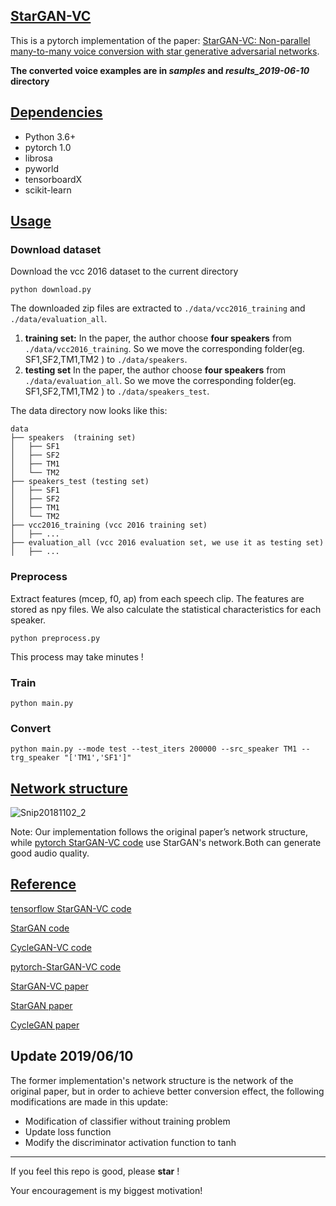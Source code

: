 ## [StarGAN-VC](https://github.com/hujinsen/pytorch-StarGAN-VC)

This is a pytorch implementation of the paper: [StarGAN-VC: Non-parallel many-to-many voice conversion with star generative adversarial networks](https://arxiv.org/abs/1806.02169).

**The converted voice examples are in *samples* and *results_2019-06-10* directory**



## [Dependencies](https://github.com/hujinsen/pytorch-StarGAN-VC)
- Python 3.6+
- pytorch 1.0
- librosa 
- pyworld 
- tensorboardX
- scikit-learn


## [Usage](https://github.com/hujinsen/pytorch-StarGAN-VC)

### Download dataset

Download the vcc 2016 dataset to the current directory 

```
python download.py 
```

The downloaded zip files are extracted to `./data/vcc2016_training` and `./data/evaluation_all`.

1. **training set:** In the paper, the author choose **four speakers** from `./data/vcc2016_training`. So we  move the corresponding folder(eg. SF1,SF2,TM1,TM2 ) to `./data/speakers`.
2. **testing set** In the paper, the author choose **four speakers** from `./data/evaluation_all`. So we  move the corresponding folder(eg. SF1,SF2,TM1,TM2 ) to `./data/speakers_test`.

The data directory now looks like this:

```
data
├── speakers  (training set)
│   ├── SF1
│   ├── SF2
│   ├── TM1
│   └── TM2
├── speakers_test (testing set)
│   ├── SF1
│   ├── SF2
│   ├── TM1
│   └── TM2
├── vcc2016_training (vcc 2016 training set)
│   ├── ...
├── evaluation_all (vcc 2016 evaluation set, we use it as testing set)
│   ├── ...
```

### Preprocess

Extract features (mcep, f0, ap) from each speech clip.  The features are stored as npy files. We also calculate the statistical characteristics for each speaker.

```
python preprocess.py
```

This process may take minutes !


### Train

```
python main.py
```



### Convert



```
python main.py --mode test --test_iters 200000 --src_speaker TM1 --trg_speaker "['TM1','SF1']"
```


## [Network structure](https://github.com/hujinsen/pytorch-StarGAN-VC)

![Snip20181102_2](https://github.com/hujinsen/StarGAN-Voice-Conversion/raw/master/imgs/Snip20181102_2.png)



 Note: Our implementation follows the original paper’s network structure, while [pytorch StarGAN-VC code](https://github.com/liusongxiang/StarGAN-Voice-Conversion) use StarGAN's network.Both can generate good audio quality. 

## [Reference](https://github.com/hujinsen/pytorch-StarGAN-VC)
[tensorflow StarGAN-VC code](https://github.com/hujinsen/StarGAN-Voice-Conversion)

[StarGAN code](https://github.com/taki0112/StarGAN-Tensorflow)

[CycleGAN-VC code](https://github.com/leimao/Voice_Converter_CycleGAN)


[pytorch-StarGAN-VC code](https://github.com/liusongxiang/StarGAN-Voice-Conversion)

[StarGAN-VC paper](https://arxiv.org/abs/1806.02169)

[StarGAN paper](https://arxiv.org/abs/1806.02169)

[CycleGAN paper](https://arxiv.org/abs/1703.10593v4)


## Update 2019/06/10

The former implementation's network structure is the network of the original paper, but in order to achieve better conversion effect, the following modifications are made in this update:
- Modification of classifier without training problem
- Update loss function
- Modify the discriminator activation function to tanh
---

If you feel this repo is good, please  **star**  ! 

Your encouragement is my biggest motivation!
